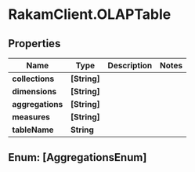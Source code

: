 # RakamClient.OLAPTable

## Properties
Name | Type | Description | Notes
------------ | ------------- | ------------- | -------------
**collections** | **[String]** |  | 
**dimensions** | **[String]** |  | 
**aggregations** | **[String]** |  | 
**measures** | **[String]** |  | 
**tableName** | **String** |  | 


<a name="[AggregationsEnum]"></a>
## Enum: [AggregationsEnum]





